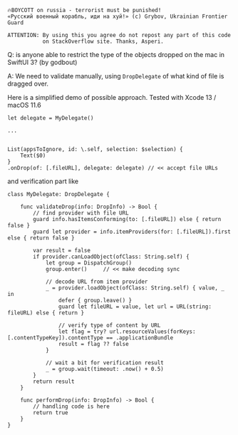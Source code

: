 ```
🔥BOYCOTT on russia - terrorist must be punished!
«Русский военный корабль, иди на хуй!» (c) Grybov, Ukrainian Frontier Guard

ATTENTION: By using this you agree do not repost any part of this code
           on StackOverflow site. Thanks, Asperi.
```

Q: is anyone able to restrict the type of the objects dropped on the mac in SwiftUI 3? (by godbout)

A: We need to validate manually, using `DropDelegate` of what kind of file is dragged over.

Here is a simplified demo of possible approach. Tested with Xcode 13 / macOS 11.6


```
let delegate = MyDelegate()

...


List(appsToIgnore, id: \.self, selection: $selection) {
    Text($0)
}
.onDrop(of: [.fileURL], delegate: delegate) // << accept file URLs
```

and verification part like

```
class MyDelegate: DropDelegate {

	func validateDrop(info: DropInfo) -> Bool {
        // find provider with file URL
		guard info.hasItemsConforming(to: [.fileURL]) else { return false }
		guard let provider = info.itemProviders(for: [.fileURL]).first else { return false }

		var result = false
		if provider.canLoadObject(ofClass: String.self) {
			let group = DispatchGroup()
			group.enter()     // << make decoding sync

            // decode URL from item provider
			_ = provider.loadObject(ofClass: String.self) { value, _ in
				defer { group.leave() }
				guard let fileURL = value, let url = URL(string: fileURL) else { return }

                // verify type of content by URL
				let flag = try? url.resourceValues(forKeys: [.contentTypeKey]).contentType == .applicationBundle
				result = flag ?? false
			}

            // wait a bit for verification result
			_ = group.wait(timeout: .now() + 0.5)
		}
		return result
	}

	func performDrop(info: DropInfo) -> Bool {
        // handling code is here
		return true
	}
}
```
